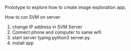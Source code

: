 Prototype to explore how to create image exploration app.

How to run SVM on server:
1. change IP address in SVM Server
2. Connect phone and computer to same wifi
3. start server typing python3 server.py
4. install app
